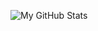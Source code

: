 ![My GitHub Stats](https://github-readme-stats.vercel.app/api?username=juddus&show_icons=true&theme=dark)
